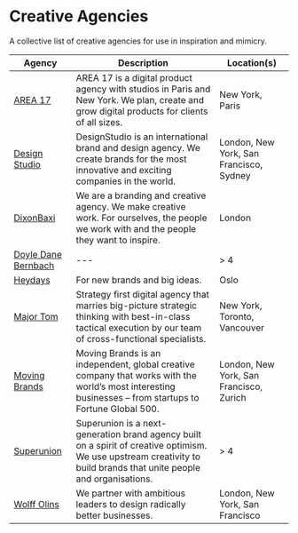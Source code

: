 # Creative Agencies

A collective list of creative agencies for use in inspiration and mimicry.

| Agency                                         | Description                                                                                                                                                          | Location(s)                             |
| ---------------------------------------------- | -------------------------------------------------------------------------------------------------------------------------------------------------------------------- | --------------------------------------- |
| [AREA 17](https://area17.com/)                 | AREA 17 is a digital product agency with studios in Paris and New York. We plan, create and grow digital products for clients of all sizes.                          | New York, Paris                         |
| [Design Studio](https://design.studio/)        | DesignStudio is an international brand and design agency. We create brands for the most innovative and exciting companies in the world.                              | London, New York, San Francisco, Sydney |
| [DixonBaxi](https://dixonbaxi.com/)            | We are a branding and creative agency. We make creative work. For ourselves, the people we work with and the people they want to inspire.                            | London                                  |
| [Doyle Dane Bernbach](http://www.ddb.com/)     | ---                                                                                                                                                                  | > 4                                     |
| [Heydays](https://heydays.no/)                 | For new brands and big ideas.                                                                                                                                        | Oslo                                    |
| [Major Tom](https://www.majortom.com/)         | Strategy first digital agency that marries big-picture strategic thinking with best-in-class tactical execution by our team of cross-functional specialists.         | New York, Toronto, Vancouver            |
| [Moving Brands](https://www.movingbrands.com/) | Moving Brands is an independent, global creative company that works with the world’s most interesting businesses – from startups to Fortune Global 500.              | London, New York, San Francisco, Zurich |
| [Superunion](https://www.superunion.com/)      | Superunion is a next-generation brand agency built on a spirit of creative optimism. We use upstream creativity to build brands that unite people and organisations. | > 4                                     |
| [Wolff Olins](https://www.wolffolins.com/)     | We partner with ambitious leaders to design radically better businesses.                                                                                             | London, New York, San Francisco         |
